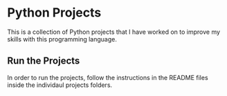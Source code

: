 # Python Projects

This is a collection of Python projects that I have worked on to improve my skills with this programming language.

## Run the Projects

In order to run the projects, follow the instructions in the README files inside the individaul projects folders.
